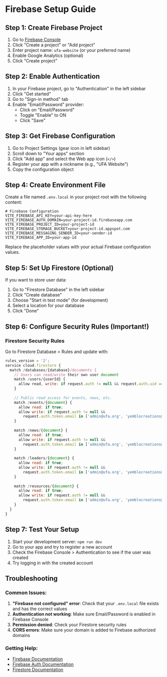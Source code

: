 # Firebase Setup Guide

## Step 1: Create Firebase Project

1. Go to [Firebase Console](https://console.firebase.google.com/)
2. Click "Create a project" or "Add project"
3. Enter project name: `ufa-website` (or your preferred name)
4. Enable Google Analytics (optional)
5. Click "Create project"

## Step 2: Enable Authentication

1. In your Firebase project, go to "Authentication" in the left sidebar
2. Click "Get started"
3. Go to "Sign-in method" tab
4. Enable "Email/Password" provider:
   - Click on "Email/Password"
   - Toggle "Enable" to ON
   - Click "Save"

## Step 3: Get Firebase Configuration

1. Go to Project Settings (gear icon in left sidebar)
2. Scroll down to "Your apps" section
3. Click "Add app" and select the Web app icon (`</>`)
4. Register your app with a nickname (e.g., "UFA Website")
5. Copy the configuration object

## Step 4: Create Environment File

Create a file named `.env.local` in your project root with the following content:

```env
# Firebase Configuration
VITE_FIREBASE_API_KEY=your-api-key-here
VITE_FIREBASE_AUTH_DOMAIN=your-project-id.firebaseapp.com
VITE_FIREBASE_PROJECT_ID=your-project-id
VITE_FIREBASE_STORAGE_BUCKET=your-project-id.appspot.com
VITE_FIREBASE_MESSAGING_SENDER_ID=your-sender-id
VITE_FIREBASE_APP_ID=your-app-id
```

Replace the placeholder values with your actual Firebase configuration values.

## Step 5: Set Up Firestore (Optional)

If you want to store user data:

1. Go to "Firestore Database" in the left sidebar
2. Click "Create database"
3. Choose "Start in test mode" (for development)
4. Select a location for your database
5. Click "Done"

## Step 6: Configure Security Rules (Important!)

### Firestore Security Rules

Go to Firestore Database > Rules and update with:

```javascript
rules_version = '2';
service cloud.firestore {
  match /databases/{database}/documents {
    // Users can read/write their own user document
    match /users/{userId} {
      allow read, write: if request.auth != null && request.auth.uid == userId;
    }
    
    // Public read access for events, news, etc.
    match /events/{document} {
      allow read: if true;
      allow write: if request.auth != null && 
        request.auth.token.email in ['admin@ufa.org', 'yemblocreations@gmail.com'];
    }
    
    match /news/{document} {
      allow read: if true;
      allow write: if request.auth != null && 
        request.auth.token.email in ['admin@ufa.org', 'yemblocreations@gmail.com'];
    }
    
    match /leaders/{document} {
      allow read: if true;
      allow write: if request.auth != null && 
        request.auth.token.email in ['admin@ufa.org', 'yemblocreations@gmail.com'];
    }
    
    match /resources/{document} {
      allow read: if true;
      allow write: if request.auth != null && 
        request.auth.token.email in ['admin@ufa.org', 'yemblocreations@gmail.com'];
    }
  }
}
```

## Step 7: Test Your Setup

1. Start your development server: `npm run dev`
2. Go to your app and try to register a new account
3. Check the Firebase Console > Authentication to see if the user was created
4. Try logging in with the created account

## Troubleshooting

### Common Issues:

1. **"Firebase not configured" error**: Check that your `.env.local` file exists and has the correct values
2. **Authentication not working**: Make sure Email/Password is enabled in Firebase Console
3. **Permission denied**: Check your Firestore security rules
4. **CORS errors**: Make sure your domain is added to Firebase authorized domains

### Getting Help:

- [Firebase Documentation](https://firebase.google.com/docs)
- [Firebase Auth Documentation](https://firebase.google.com/docs/auth)
- [Firestore Documentation](https://firebase.google.com/docs/firestore)

